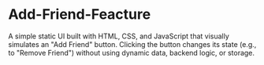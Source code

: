 # Add-Friend-Feacture
A simple static UI built with HTML, CSS, and JavaScript that visually simulates an "Add Friend" button. Clicking the button changes its state (e.g., to "Remove Friend") without using dynamic data, backend logic, or storage.
